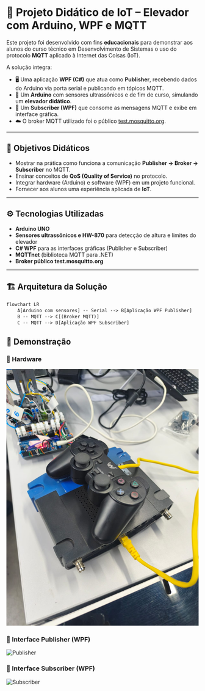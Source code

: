 # 🚀 Projeto Didático de IoT – Elevador com Arduino, WPF e MQTT

Este projeto foi desenvolvido com fins **educacionais** para demonstrar aos alunos do curso técnico em Desenvolvimento de Sistemas o uso do protocolo **MQTT** aplicado à Internet das Coisas (IoT).

A solução integra:

- 🖥️ Uma aplicação **WPF (C#)** que atua como **Publisher**, recebendo dados do Arduino via porta serial e publicando em tópicos MQTT.
- 🔧 Um **Arduino** com sensores ultrassônicos e de fim de curso, simulando um **elevador didático**.
- 📡 Um **Subscriber (WPF)** que consome as mensagens MQTT e exibe em interface gráfica.
- ☁️ O broker MQTT utilizado foi o público [test.mosquitto.org](https://test.mosquitto.org/).

---

## 🎯 Objetivos Didáticos

- Mostrar na prática como funciona a comunicação **Publisher → Broker → Subscriber** no MQTT.  
- Ensinar conceitos de **QoS (Quality of Service)** no protocolo.  
- Integrar hardware (Arduino) e software (WPF) em um projeto funcional.  
- Fornecer aos alunos uma experiência aplicada de **IoT**.

---

## ⚙️ Tecnologias Utilizadas

- **Arduino UNO**  
- **Sensores ultrassônicos e HW-870** para detecção de altura e limites do elevador  
- **C# WPF** para as interfaces gráficas (Publisher e Subscriber)  
- **MQTTnet** (biblioteca MQTT para .NET)  
- **Broker público test.mosquitto.org**

---

## 🏗️ Arquitetura da Solução

```mermaid
flowchart LR
    A[Arduino com sensores] -- Serial --> B[Aplicação WPF Publisher]
    B -- MQTT --> C[(Broker MQTT)]
    C -- MQTT --> D[Aplicação WPF Subscriber]

```

## 📸 Demonstração

### 🔹 Hardware
![Foto do Elevador](https://github.com/FredOnBrasil/Elevador_LEGO_IoT_MQTT/blob/main/Imagens/Controle_de_subida_e_descida_elevador.jpg)

### 🔹 Interface Publisher (WPF)
![Publisher](images/publisher.png)

### 🔹 Interface Subscriber (WPF)
![Subscriber](images/subscriber.png)
